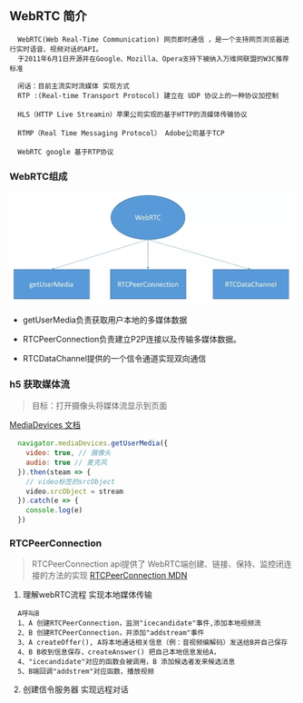## WebRTC 简介
  ```
    WebRTC(Web Real-Time Communication) 网页即时通信 ，是一个支持网页浏览器进行实时语音、视频对话的API。
    于2011年6月1日开源并在Google、Mozilla、Opera支持下被纳入万维网联盟的W3C推荐标准
  ```
  ```
    闲话：目前主流实时流媒体 实现方式
    RTP :(Real-time Transport Protocol) 建立在 UDP 协议上的一种协议加控制

    HLS（HTTP Live Streamin）苹果公司实现的基于HTTP的流媒体传输协议

    RTMP（Real Time Messaging Protocol） Adobe公司基于TCP

    WebRTC google 基于RTP协议
  ```

### WebRTC组成
  ![img](./source/zucheng.webp.jpg)

  - getUserMedia负责获取用户本地的多媒体数据

  - RTCPeerConnection负责建立P2P连接以及传输多媒体数据。

  - RTCDataChannel提供的一个信令通道实现双向通信

### h5 获取媒体流
  > 目标：打开摄像头将媒体流显示到页面

  [MediaDevices 文档](https://developer.mozilla.org/en-US/docs/Web/API/MediaDevices/getUserMedia)

```js
  navigator.mediaDevices.getUserMedia({
    video: true, // 摄像头
    audio: true // 麦克风
  }).then(steam => {
    // video标签的srcObject
    video.srcObject = stream
  }).catch(e => {
    console.log(e)
  })
```

### RTCPeerConnection
  > RTCPeerConnection api提供了 WebRTC端创建、链接、保持、监控闭连接的方法的实现
  [RTCPeerConnection MDN](https://developer.mozilla.org/zh-CN/docs/Web/API/RTCPeerConnection)

  1. 理解webRTC流程 实现本地媒体传输
  ```
    A呼叫B
    1、A 创建RTCPeerConnection，监测"icecandidate"事件,添加本地视频流
    2、B 创建RTCPeerConnection，并添加"addstream"事件
    3、A createOffer(), A将本地通话相关信息（例：音视频编解码）发送给B并自己保存
    4、B B收到信息保存，createAnswer() 把自己本地信息发给A，
    4、"icecandidate"对应的函数会被调用，B 添加候选者发来候选消息
    5、B端回调"addstrem"对应函数，播放视频
  ```


  2. 创建信令服务器 实现远程对话
  ```
  
  ```